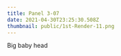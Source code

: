 ```yaml
---
title: Panel 3-07
date: 2021-04-30T23:25:30.508Z
thumbnail: public/1st-Render-11.png
---
```

Big baby head